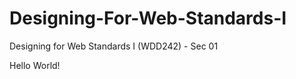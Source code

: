 Designing-For-Web-Standards-I
=============================

Designing for Web Standards I (WDD242) - Sec 01

Hello World!

